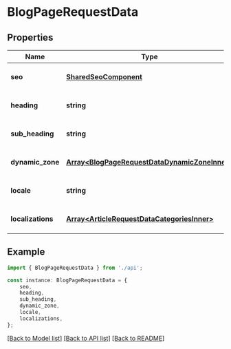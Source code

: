 # BlogPageRequestData


## Properties

Name | Type | Description | Notes
------------ | ------------- | ------------- | -------------
**seo** | [**SharedSeoComponent**](SharedSeoComponent.md) |  | [optional] [default to undefined]
**heading** | **string** |  | [optional] [default to undefined]
**sub_heading** | **string** |  | [optional] [default to undefined]
**dynamic_zone** | [**Array&lt;BlogPageRequestDataDynamicZoneInner&gt;**](BlogPageRequestDataDynamicZoneInner.md) |  | [optional] [default to undefined]
**locale** | **string** |  | [optional] [default to undefined]
**localizations** | [**Array&lt;ArticleRequestDataCategoriesInner&gt;**](ArticleRequestDataCategoriesInner.md) |  | [optional] [default to undefined]

## Example

```typescript
import { BlogPageRequestData } from './api';

const instance: BlogPageRequestData = {
    seo,
    heading,
    sub_heading,
    dynamic_zone,
    locale,
    localizations,
};
```

[[Back to Model list]](../README.md#documentation-for-models) [[Back to API list]](../README.md#documentation-for-api-endpoints) [[Back to README]](../README.md)

